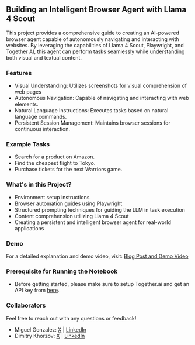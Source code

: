 ## Building an Intelligent Browser Agent with Llama 4 Scout
This project provides a comprehensive guide to creating an AI-powered browser agent capable of autonomously navigating and interacting with websites. By leveraging the capabilities of Llama 4 Scout, Playwright, and Together AI, this agent can perform tasks seamlessly while understanding both visual and textual content.
### Features
- Visual Understanding: Utilizes screenshots for visual comprehension of web pages
- Autonomous Navigation: Capable of navigating and interacting with web elements.
- Natural Language Instructions: Executes tasks based on natural language commands.
- Persistent Session Management: Maintains browser sessions for continuous interaction.
### Example Tasks
- Search for a product on Amazon.
- Find the cheapest flight to Tokyo.
- Purchase tickets for the next Warriors game.
### What's in this Project?
- Environment setup instructions
- Browser automation guides using Playwright
- Structured prompting techniques for guiding the LLM in task execution
- Content comprehension utilizing Llama 4 Scout
- Creating a persistent and intelligent browser agent for real-world applications
### Demo
For a detailed explanation and demo video, visit: [Blog Post and Demo Video](https://miguelg719.github.io/browser-use-blog/)
### Prerequisite for Running the Notebook
- Before getting started, please make sure to setup Together.ai and get an API key from [here](https://www.together.ai/). 
### Collaborators
Feel free to reach out with any questions or feedback!
- Miguel Gonzalez: [X](https://x.com/miguel_gonzf) | [LinkedIn](https://www.linkedin.com/in/gonzalezfernandezmiguel/)
- Dimitry Khorzov: [X](https://x.com/korzhov_dm) | [LinkedIn](https://www.linkedin.com/in/korzhovdm)
